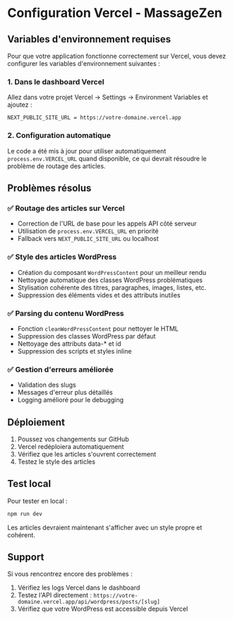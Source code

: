 # Configuration Vercel - MassageZen

## Variables d'environnement requises

Pour que votre application fonctionne correctement sur Vercel, vous devez configurer les variables d'environnement suivantes :

### 1. Dans le dashboard Vercel

Allez dans votre projet Vercel → Settings → Environment Variables et ajoutez :

```
NEXT_PUBLIC_SITE_URL = https://votre-domaine.vercel.app
```

### 2. Configuration automatique

Le code a été mis à jour pour utiliser automatiquement `process.env.VERCEL_URL` quand disponible, ce qui devrait résoudre le problème de routage des articles.

## Problèmes résolus

### ✅ Routage des articles sur Vercel
- Correction de l'URL de base pour les appels API côté serveur
- Utilisation de `process.env.VERCEL_URL` en priorité
- Fallback vers `NEXT_PUBLIC_SITE_URL` ou localhost

### ✅ Style des articles WordPress
- Création du composant `WordPressContent` pour un meilleur rendu
- Nettoyage automatique des classes WordPress problématiques
- Stylisation cohérente des titres, paragraphes, images, listes, etc.
- Suppression des éléments vides et des attributs inutiles

### ✅ Parsing du contenu WordPress
- Fonction `cleanWordPressContent` pour nettoyer le HTML
- Suppression des classes WordPress par défaut
- Nettoyage des attributs data-* et id
- Suppression des scripts et styles inline

### ✅ Gestion d'erreurs améliorée
- Validation des slugs
- Messages d'erreur plus détaillés
- Logging amélioré pour le debugging

## Déploiement

1. Poussez vos changements sur GitHub
2. Vercel redéploiera automatiquement
3. Vérifiez que les articles s'ouvrent correctement
4. Testez le style des articles

## Test local

Pour tester en local :
```bash
npm run dev
```

Les articles devraient maintenant s'afficher avec un style propre et cohérent.

## Support

Si vous rencontrez encore des problèmes :
1. Vérifiez les logs Vercel dans le dashboard
2. Testez l'API directement : `https://votre-domaine.vercel.app/api/wordpress/posts/[slug]`
3. Vérifiez que votre WordPress est accessible depuis Vercel


